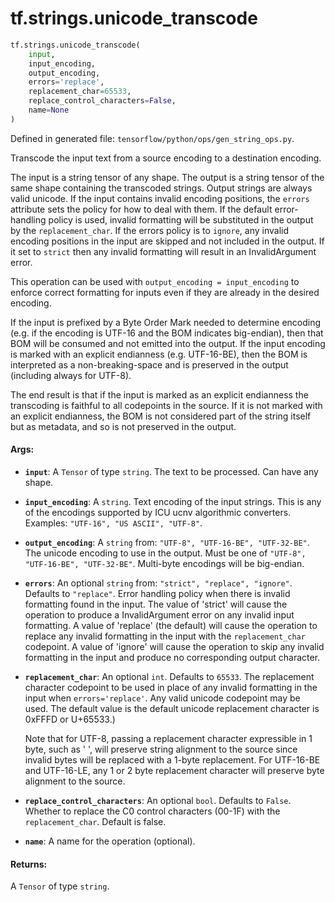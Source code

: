 <div itemscope itemtype="http://developers.google.com/ReferenceObject">
<meta itemprop="name" content="tf.strings.unicode_transcode" />
<meta itemprop="path" content="Stable" />
</div>

# tf.strings.unicode_transcode

``` python
tf.strings.unicode_transcode(
    input,
    input_encoding,
    output_encoding,
    errors='replace',
    replacement_char=65533,
    replace_control_characters=False,
    name=None
)
```



Defined in generated file: `tensorflow/python/ops/gen_string_ops.py`.

Transcode the input text from a source encoding to a destination encoding.

The input is a string tensor of any shape. The output is a string tensor of
the same shape containing the transcoded strings. Output strings are always
valid unicode. If the input contains invalid encoding positions, the
`errors` attribute sets the policy for how to deal with them. If the default
error-handling policy is used, invalid formatting will be substituted in the
output by the `replacement_char`. If the errors policy is to `ignore`, any
invalid encoding positions in the input are skipped and not included in the
output. If it set to `strict` then any invalid formatting will result in an
InvalidArgument error.

This operation can be used with `output_encoding = input_encoding` to enforce
correct formatting for inputs even if they are already in the desired encoding.

If the input is prefixed by a Byte Order Mark needed to determine encoding
(e.g. if the encoding is UTF-16 and the BOM indicates big-endian), then that
BOM will be consumed and not emitted into the output. If the input encoding
is marked with an explicit endianness (e.g. UTF-16-BE), then the BOM is
interpreted as a non-breaking-space and is preserved in the output (including
always for UTF-8).

The end result is that if the input is marked as an explicit endianness the
transcoding is faithful to all codepoints in the source. If it is not marked
with an explicit endianness, the BOM is not considered part of the string itself
but as metadata, and so is not preserved in the output.

#### Args:

* <b>`input`</b>: A `Tensor` of type `string`.
    The text to be processed. Can have any shape.
* <b>`input_encoding`</b>: A `string`.
    Text encoding of the input strings. This is any of the encodings supported
    by ICU ucnv algorithmic converters. Examples: `"UTF-16", "US ASCII", "UTF-8"`.
* <b>`output_encoding`</b>: A `string` from: `"UTF-8", "UTF-16-BE", "UTF-32-BE"`.
    The unicode encoding to use in the output. Must be one of
    `"UTF-8", "UTF-16-BE", "UTF-32-BE"`. Multi-byte encodings will be big-endian.
* <b>`errors`</b>: An optional `string` from: `"strict", "replace", "ignore"`. Defaults to `"replace"`.
    Error handling policy when there is invalid formatting found in the input.
    The value of 'strict' will cause the operation to produce a InvalidArgument
    error on any invalid input formatting. A value of 'replace' (the default) will
    cause the operation to replace any invalid formatting in the input with the
    `replacement_char` codepoint. A value of 'ignore' will cause the operation to
    skip any invalid formatting in the input and produce no corresponding output
    character.
* <b>`replacement_char`</b>: An optional `int`. Defaults to `65533`.
    The replacement character codepoint to be used in place of any invalid
    formatting in the input when `errors='replace'`. Any valid unicode codepoint may
    be used. The default value is the default unicode replacement character is
    0xFFFD or U+65533.)

    Note that for UTF-8, passing a replacement character expressible in 1 byte, such
    as ' ', will preserve string alignment to the source since invalid bytes will be
    replaced with a 1-byte replacement. For UTF-16-BE and UTF-16-LE, any 1 or 2 byte
    replacement character will preserve byte alignment to the source.
* <b>`replace_control_characters`</b>: An optional `bool`. Defaults to `False`.
    Whether to replace the C0 control characters (00-1F) with the
    `replacement_char`. Default is false.
* <b>`name`</b>: A name for the operation (optional).


#### Returns:

A `Tensor` of type `string`.